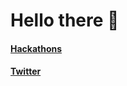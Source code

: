 # Hello there 👋


#### [Hackathons](https://devpost.com/DRACrY0?ref_content=user-portfolio&ref_feature=portfolio&ref_medium=global-nav)

#### [Twitter](https://twitter.com/_DRACrY)


